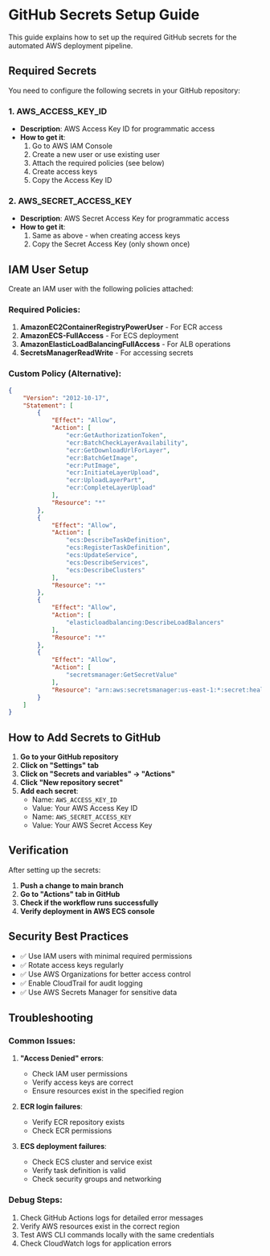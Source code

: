 # GitHub Secrets Setup Guide

This guide explains how to set up the required GitHub secrets for the automated AWS deployment pipeline.

## Required Secrets

You need to configure the following secrets in your GitHub repository:

### 1. AWS_ACCESS_KEY_ID
- **Description**: AWS Access Key ID for programmatic access
- **How to get it**:
  1. Go to AWS IAM Console
  2. Create a new user or use existing user
  3. Attach the required policies (see below)
  4. Create access keys
  5. Copy the Access Key ID

### 2. AWS_SECRET_ACCESS_KEY
- **Description**: AWS Secret Access Key for programmatic access
- **How to get it**:
  1. Same as above - when creating access keys
  2. Copy the Secret Access Key (only shown once)

## IAM User Setup

Create an IAM user with the following policies attached:

### Required Policies:
1. **AmazonEC2ContainerRegistryPowerUser** - For ECR access
2. **AmazonECS-FullAccess** - For ECS deployment
3. **AmazonElasticLoadBalancingFullAccess** - For ALB operations
4. **SecretsManagerReadWrite** - For accessing secrets

### Custom Policy (Alternative):
```json
{
    "Version": "2012-10-17",
    "Statement": [
        {
            "Effect": "Allow",
            "Action": [
                "ecr:GetAuthorizationToken",
                "ecr:BatchCheckLayerAvailability",
                "ecr:GetDownloadUrlForLayer",
                "ecr:BatchGetImage",
                "ecr:PutImage",
                "ecr:InitiateLayerUpload",
                "ecr:UploadLayerPart",
                "ecr:CompleteLayerUpload"
            ],
            "Resource": "*"
        },
        {
            "Effect": "Allow",
            "Action": [
                "ecs:DescribeTaskDefinition",
                "ecs:RegisterTaskDefinition",
                "ecs:UpdateService",
                "ecs:DescribeServices",
                "ecs:DescribeClusters"
            ],
            "Resource": "*"
        },
        {
            "Effect": "Allow",
            "Action": [
                "elasticloadbalancing:DescribeLoadBalancers"
            ],
            "Resource": "*"
        },
        {
            "Effect": "Allow",
            "Action": [
                "secretsmanager:GetSecretValue"
            ],
            "Resource": "arn:aws:secretsmanager:us-east-1:*:secret:healthapp/*"
        }
    ]
}
```

## How to Add Secrets to GitHub

1. **Go to your GitHub repository**
2. **Click on "Settings" tab**
3. **Click on "Secrets and variables" → "Actions"**
4. **Click "New repository secret"**
5. **Add each secret**:
   - Name: `AWS_ACCESS_KEY_ID`
   - Value: Your AWS Access Key ID
   - Name: `AWS_SECRET_ACCESS_KEY`
   - Value: Your AWS Secret Access Key

## Verification

After setting up the secrets:

1. **Push a change to main branch**
2. **Go to "Actions" tab in GitHub**
3. **Check if the workflow runs successfully**
4. **Verify deployment in AWS ECS console**

## Security Best Practices

- ✅ Use IAM users with minimal required permissions
- ✅ Rotate access keys regularly
- ✅ Use AWS Organizations for better access control
- ✅ Enable CloudTrail for audit logging
- ✅ Use AWS Secrets Manager for sensitive data

## Troubleshooting

### Common Issues:

1. **"Access Denied" errors**:
   - Check IAM user permissions
   - Verify access keys are correct
   - Ensure resources exist in the specified region

2. **ECR login failures**:
   - Verify ECR repository exists
   - Check ECR permissions

3. **ECS deployment failures**:
   - Check ECS cluster and service exist
   - Verify task definition is valid
   - Check security groups and networking

### Debug Steps:

1. Check GitHub Actions logs for detailed error messages
2. Verify AWS resources exist in the correct region
3. Test AWS CLI commands locally with the same credentials
4. Check CloudWatch logs for application errors 